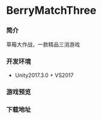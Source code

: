 # BerryMatchThree

### 简介  
草莓大作战，一款精品三消游戏  

### 开发环境  
* Unity2017.3.0 + VS2017  

### 游戏预览  

### 下载地址  

